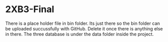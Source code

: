 # 2XB3-Final

There is a place holder file in bin folder. Its just there so the bin folder can be uploaded succussfully with GitHub. Delete it once there is anything else in there.
The three database is under the data folder inside the project.
